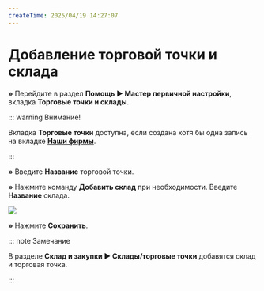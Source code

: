 ```yaml
---
createTime: 2025/04/19 14:27:07
---
```

# Добавление торговой точки и склада

**»** Перейдите в раздел **Помощь ► Мастер первичной настройки**, вкладка **Торговые точки и склады**.

::: warning Внимание!

Вкладка **Торговые точки** доступна, если создана хотя бы одна запись на вкладке [**Наши фирмы**](#3001121b-4890-48a8-a5d1-91eeb221876c). 

:::

**»** Введите **Название** торговой точки.

**»** Нажмите команду **Добавить склад** при необходимости. Введите **Название** склада.

![](../../assets/guide/Aspose.Words.6f13226c-9016-4dda-be57-653ed66d987a.092.png)

**»** Нажмите **Сохранить**. 

::: note Замечание

В разделе **Склад и закупки ► Склады/торговые точки** добавятся склад и торговая точка.

:::
